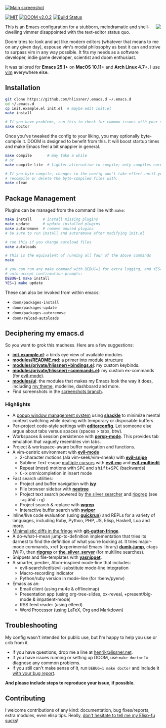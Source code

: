 [![Main screenshot](/../screenshots/main.png?raw=true)][sc]

[![MIT](https://img.shields.io/badge/license-MIT-green.svg)](./LICENSE)
[![DOOM v2.0.2](https://img.shields.io/badge/DOOM-v2.0.2-blue.svg)](./init.el)
[![Build Status](https://travis-ci.org/hlissner/.emacs.d.png?branch=v2)](https://travis-ci.org/hlissner/.emacs.d)

<a href="http://ultravioletbat.deviantart.com/art/Yay-Evil-111710573">
  <img src="https://raw.githubusercontent.com/hlissner/.emacs.d/screenshots/cacochan.png" align="right" />
</a>

This is an Emacs configuration for a stubborn, melodramatic and shell-dwelling
vimmer disappointed with the text-editor status quo.

Doom tries to: look and act like modern editors (whatever that means to me on
any given day), espouse vim's modal philosophy as best it can and strive to
surpass vim in any way possible. It fits my needs as a software developer, indie
game developer, scientist and doom enthusiast.

It was tailored for **Emacs 25.1+** on **MacOS 10.11+** and **Arch Linux 4.7+**.
I use [vim] everywhere else.

## Installation

```bash
git clone https://github.com/hlissner/.emacs.d ~/.emacs.d
cd ~/.emacs.d
cp init.example.el init.el  # maybe edit init.el
make install

# If you have problems, run this to check for common issues with your setup
make doctor
```

Once you've tweaked the config to your liking, you may optionally byte-compile
it. DOOM is designed to benefit from this. It will boost startup times and make
Emacs feel a bit snappier in general.

```bash
make compile       # may take a while
# or
make compile-lite  # lighter alternative to compile; only compiles core files

# If you byte-compile, changes to the config won't take effect until you
# recompile or delete the byte-compiled files with:
make clean
```

## Package Management

Plugins can be managed from the command line with `make`:

```bash
make install     # install missing plugins
make update      # update installed plugins
make autoremove  # remove unused plugins
# be sure to run install and autoremove after modifying init.el

# run this if you change autoload files
make autoloads

# this is the equivalent of running all four of the above commands
make

# you can run any make command with DEBUG=1 for extra logging, and YES=1 to
# auto-accept confirmation prompts:
DEBUG=1 make install
YES=1 make update
```

These can also be invoked from within emacs:

+ `doom/packages-install`
+ `doom/packages-update`
+ `doom/packages-autoremove`
+ `doom/reload-autoloads`

## Deciphering my emacs.d

So you want to grok this madness. Here are a few suggestions:

* **[init.example.el](init.example.el)**: a birds eye view of available modules
* **[modules/README.md](modules/README.md)**: a primer into module structure
* **[modules/private/hlissner/+bindings.el](modules/private/hlissner/+bindings.el)**:
  my custom keybinds.
* **[modules/private/hlissner/+commands.el](modules/private/hlissner/+commands.el)**:
  my custom ex-commands (for [evil-mode]).
* **[modules/ui](modules/ui)**: the modules that makes my Emacs look the way it
  does, including [my theme][doom-theme], modeline, dashboard and more.
* Find screenshots in the [screenshots branch][sc].

### Highlights

* A [popup window management system](core/core-popups.el) using **[shackle]** to
  minimize mental context switching while dealing with temporary or disposable
  buffers.
* Per-project code-style settings with **[editorconfig]**. Let someone else
  argue about tabs versus spaces (spaces > tabs, btw).
* Workspaces & session persistence with **[persp-mode]**. This provides tab
  emulation that vaguely resembles vim tabs.
* Project & workspace-aware buffer navigation and functions.
* A vim-centric environment with **[evil-mode]**
  * 2-character motions (ala vim-seek/vim-sneak) with **[evil-snipe]**
  * Sublime Text-esque [multiple cursors][sc-multiedit] with
    **[evil-mc]** and **[evil-multiedit]**
  * Repeat (most) motions with <kbd>SPC</kbd> and
    <kbd>shift</kbd>+<kbd>SPC</kbd> (backwards)
  * <kbd>C-x</kbd> omnicompletion in insert mode
* Fast search utilities:
  * Project and buffer navigation with **[ivy]**
  * File browser sidebar with **[neotree]**
  * Project text search powered by [the silver searcher][ag] and [ripgrep][rg]
    (see `:ag` and `:rg`)
  * Project search & replace with **[wgrep]**
  * Interactive buffer search with **[swiper]**
* Inline/live code evaluation (using **[quickrun]**) and REPLs for a variety of
  languages, including Ruby, Python, PHP, JS, Elisp, Haskell, Lua and more.
* [Minimalistic diffs in the fringe][sc-diffs] with **[git-gutter-fringe]**.
* A do-what-I-mean jump-to-definition implementation that tries its darnest to
  find the definition of what you're looking at. It tries major-mode commands,
  xref (experimental Emacs library) **[dumb-jump]**, ctags (WIP), then
  **[ripgrep][rg]** or **[the_silver_server][ag]** (for multiline searches).
* Snippets and file-templates with **[yasnippet]**.
* A smarter, perdier, Atom-inspired mode-line that includes:
  * evil-search/iedit/evil-substitute mode-line integration
  * Macro-recording indicator
  * Python/ruby version in mode-line (for rbenv/pyenv)
* Emacs as an:
  * Email client (using mu4e & offlineimap)
  * Presentation app (using org-tree-slides, ox-reveal, +present/big-mode
    & impatient-mode)
  * RSS feed reader (using elfeed)
  * Word Processor (using LaTeX, Org and Markdown)

## Troubleshooting

My config wasn't intended for public use, but I'm happy to help you use or crib
from it.

+ If you have questions, drop me a line at henrik@lissner.net.
+ If you have issues running or setting up DOOM, use `make doctor` to diagnose
  any common problems.
+ If you still can't make sense of it, run `DEBUG=1 make doctor` and include
  it [with your bug report][new-issue].

**And please include steps to reproduce your issue, if possible.**

## Contributing

I welcome contributions of any kind: documentation, bug fixes/reports, extra
modules, even elisp tips. Really,
[don't hesitate to tell me my Elisp-fu sucks][new-issue]!


[ag]: https://github.com/ggreer/the_silver_searcher
[company-mode]: https://melpa.org/#/company
[doom-theme]: https://github.com/hlissner/emacs-doom-theme
[dumb-jump]: https://melpa.org/#/dumb-jump
[editorconfig]: http://editorconfig.org/
[evil-mc]: https://github.com/gabesoft/evil-mc
[evil-mode]: https://melpa.org/#/evil
[evil-multiedit]: https://melpa.org/#/evil-multiedit
[evil-snipe]: https://melpa.org/#/evil-snipe
[git-gutter-fringe]: https://melpa.org/#/git-gutter-fringe
[ivy]: https://melpa.org/#/ivy
[neotree]: https://melpa.org/#/neotree
[new-issue]: https://github.com/hlissner/.emacs.d/issues/new
[persp-mode]: https://melpa.org/#/persp-mode
[quickrun]: https://melpa.org/#/quickrun
[rg]: https://github.com/BurntSushi/ripgrep
[sc-diffs]: https://github.com/hlissner/.emacs.d/blob/screenshots/git-gutter.png?raw=true
[sc-multiedit]: https://raw.githubusercontent.com/hlissner/evil-multiedit/screenshots/main.gif?raw=true
[sc]: https://github.com/hlissner/.emacs.d/tree/screenshots
[shackle]: https://melpa.org/#/shackle
[swiper]: https://melpa.org/#/swiper
[vim]: https://github.com/hlissner/.vim
[wgrep]: https://melpa.org/#/wgrep
[yasnippet]: https://melpa.org/#/yasnippet
[yay-evil]: http://ultravioletbat.deviantart.com/art/Yay-Evil-111710573
